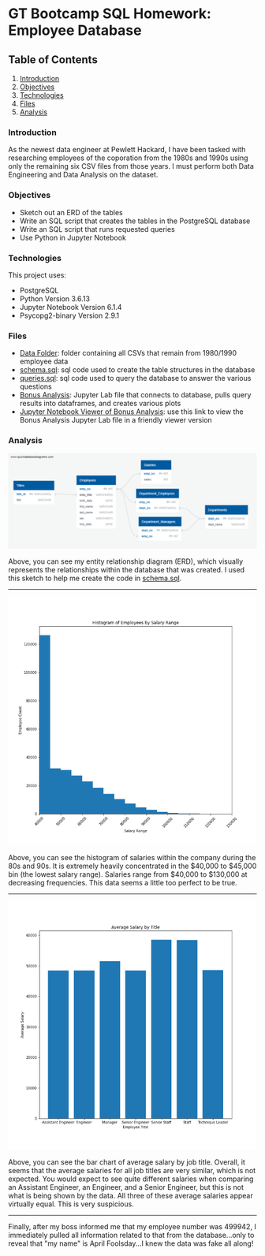 # GT Bootcamp SQL Homework: Employee Database

## Table of Contents
1. [Introduction](#introduction)
2. [Objectives](#objectives)
3. [Technologies](#technologies)
4. [Files](#files)
5. [Analysis](#analysis)

<a name="introduction"></a>
### Introduction
As the newest data engineer at Pewlett Hackard, I have been tasked with researching employees of the coporation from the 1980s and 1990s using only the remaining six CSV files from those years. I must perform both Data Engineering and Data Analysis on the dataset.

<a name="objectives"></a>
### Objectives

* Sketch out an ERD of the tables
* Write an SQL script that creates the tables in the PostgreSQL database
* Write an SQL script that runs requested queries
* Use Python in Jupyter Notebook

<a name="technologies"></a>
### Technologies
This project uses: 
* PostgreSQL
* Python Version 3.6.13
* Jupyter Notebook Version 6.1.4
* Psycopg2-binary Version 2.9.1

<a name="files"></a>
### Files

* [Data Folder](EmployeeSQL/data): folder containing all CSVs that remain from 1980/1990 employee data
* [schema.sql](EmployeeSQL/schema.sql): sql code used to create the table structures in the database
* [queries.sql](EmployeeSQL/queries.sql): sql code used to query the database to answer the various questions
* [Bonus Analysis](EmployeeSQL/Bonus_Analysis.ipynb): Jupyter Lab file that connects to database, pulls query results into dataframes, and creates various plots
* [Jupyter Notebook Viewer of Bonus Analysis](https://nbviewer.jupyter.org/github/khutula/sql-challenge/blob/main/EmployeeSQL/Bonus_Analysis.ipynb): use this link to view the Bonus Analysis Jupyter Lab file in a friendly viewer version

<a name="analysis"></a>
### Analysis

![ERD Sketch](EmployeeSQL/ERD_Sketch.png)

Above, you can see my entity relationship diagram (ERD), which visually represents the relationships within the database that was created. I used this sketch to help me create the code in [schema.sql](EmployeeSQL/schema.sql).

----
![Salary_Histogram](EmployeeSQL/Salary_Histogram.png)

Above, you can see the histogram of salaries within the company during the 80s and 90s. It is extremely heavily concentrated in the $40,000 to $45,000 bin (the lowest salary range). Salaries range from $40,000 to $130,000 at decreasing frequencies. This data seems a little too perfect to be true.

----
![Salary_Title_Bar](EmployeeSQL/Salary_Title_Bar.png)

Above, you can see the bar chart of average salary by job title.  Overall, it seems that the average salaries for all job titles are very similar, which is not expected. You would expect to see quite different salaries when comparing an Assistant Engineer, an Engineer, and a Senior Engineer, but this is not what is being shown by the data. All three of these average salaries appear virtually equal. This is very suspicious.

----
Finally, after my boss informed me that my employee number was 499942, I immediately pulled all information related to that from the database...only to reveal that "my name" is April Foolsday...I knew the data was fake all along!
